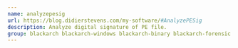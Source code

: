 ```yaml
---
name: analyzepesig
url: https://blog.didierstevens.com/my-software/#AnalyzePESig
description: Analyze digital signature of PE file.
group: blackarch blackarch-windows blackarch-binary blackarch-forensic
---
```

